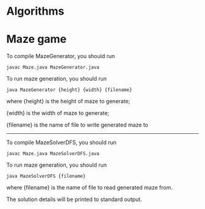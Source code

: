 # Algorithms
# Maze game

To compile MazeGenerator, you should run

    javac Maze.java MazeGenerator.java
    
To run maze generation, you should run

    java MazeGenerator {height} {width} {filename}
    
where {height} is the height of maze to generate;

{width} is the width of maze to generate;

{filename} is the name of file to write generated maze to

----------------------------------------------------------------------------------------------------------------------------------------------------------------------------

To compile MazeSolverDFS, you should run

    javac Maze.java MazeSolverDFS.java
    
To run maze generation, you should run

    java MazeSolverDFS {filename}
    
where {filename} is the name of file to read generated maze from.

The solution details will be printed to standard output.

